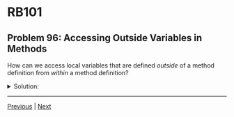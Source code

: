 # RB101
## Problem 96: Accessing Outside Variables in Methods

How can we access local variables that are defined *outside* of a method definition from *within* a method definition?

<details>
<summary>Solution:</summary>

You cannot directly access local variables from outside a method definition. Methods create their own scope and cannot see local variables from the outer scope.

To use values from outside a method, you must:
1. Pass them as arguments
2. Use instance variables, class variables, or global variables (for object-oriented code)
3. Use constants (if the values don't change)

Examples:
```ruby
# This does NOT work:
outer_var = 10

def my_method
  # puts outer_var  # NameError: undefined local variable
end

# This DOES work - using parameters:
outer_var = 10

def my_method(var)
  puts var
end

my_method(outer_var)  # => 10

# This DOES work - using constants:
GREETING = "Hello"

def greet(name)
  puts "#{GREETING}, #{name}!"  # Can access constants
end

greet("Alice")  # => "Hello, Alice!"

# This DOES work - using global variables (generally not recommended):
$global = 10

def my_method
  puts $global  # Can access global variables
end

my_method  # => 10
```

**Key difference from blocks:**
```ruby
# Blocks CAN access outer local variables:
outer_var = 10
[1, 2, 3].each do |num|
  puts outer_var + num  # Works! Blocks can access outer scope
end

# Methods CANNOT:
outer_var = 10
def my_method
  # puts outer_var  # Error! Methods cannot access outer scope
end
```

</details>

---

[Previous](95.md) | [Next](97.md)

